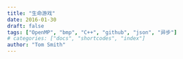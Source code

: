 ```yaml
---
title: "生命游戏"
date: 2016-01-30
draft: false
tags: ["OpenMP", "bmp", "C++", "github", "json", "异步"]
# categories: ["docs", "shortcodes", "index"]
author: "Tom Smith"
---
```


